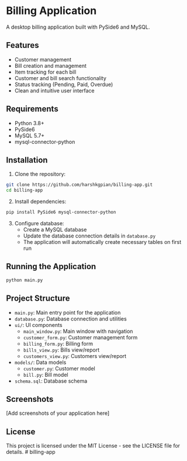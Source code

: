 # Billing Application

A desktop billing application built with PySide6 and MySQL.

## Features

- Customer management
- Bill creation and management
- Item tracking for each bill
- Customer and bill search functionality
- Status tracking (Pending, Paid, Overdue)
- Clean and intuitive user interface

## Requirements

- Python 3.8+
- PySide6
- MySQL 5.7+
- mysql-connector-python

## Installation

1. Clone the repository:

```bash
git clone https://github.com/harshkgpian/billing-app.git
cd billing-app
```

2. Install dependencies:

```bash
pip install PySide6 mysql-connector-python
```

3. Configure database:
   - Create a MySQL database
   - Update the database connection details in `database.py`
   - The application will automatically create necessary tables on first run

## Running the Application

```bash
python main.py
```

## Project Structure

- `main.py`: Main entry point for the application
- `database.py`: Database connection and utilities
- `ui/`: UI components
  - `main_window.py`: Main window with navigation
  - `customer_form.py`: Customer management form
  - `billing_form.py`: Billing form
  - `bills_view.py`: Bills view/report
  - `customers_view.py`: Customers view/report
- `models/`: Data models
  - `customer.py`: Customer model
  - `bill.py`: Bill model
- `schema.sql`: Database schema

## Screenshots

[Add screenshots of your application here]

## License

This project is licensed under the MIT License - see the LICENSE file for details.
#   b i l l i n g - a p p  
 